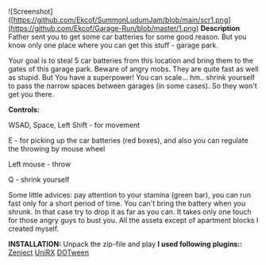 ![Screenshot]([https://github.com/Ekcof/SummonLudumJam/blob/main/scr1.png](https://github.com/Ekcof/Garage-Run/blob/master/1.png)
**Description** Father sent you to get some car batteries for some good reason. But you know only one place where you can get this stuff - garage park.

Your goal is to steal 5 car batteries from this location and bring them to the gates of this garage park. Beware of angry mobs. They are quite fast as well as stupid. But You have a superpower! You can scale... hm.. shrink yourself to pass the narrow spaces between garages (in some cases). So they won't get you there.

**Controls:**

WSAD, Space, Left Shift - for movement

E - for picking up the car batteries (red boxes), and also you can regulate the throwing by mouse wheel

Left mouse - throw

Q - shrink yourself

Some little advices: pay attention to your stamina (green bar), you can run fast only for a short period of time. You can't bring the battery when you shrunk. In that case try to drop it as far as you can. It takes only one touch for those angry guys to bust you.
All the assets except of apartment blocks I created myself.


**INSTALLATION:**
Unpack the zip-file and play 
**I used following plugins::**
[Zenject](https://github.com/modesttree/Zenject)
[UniRX](https://assetstore.unity.com/packages/tools/integration/unirx-reactive-extensions-for-unity-17276)
[DOTween](https://assetstore.unity.com/packages/tools/animation/dotween-hotween-v2-27676)

